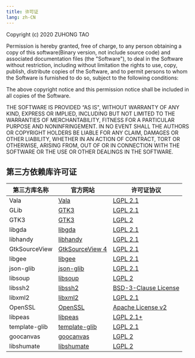 ```yaml
---
title: 许可证
lang: zh-CN
---
```


Copyright (c) 2020 ZUHONG TAO

Permission is hereby granted, free of charge, to any person obtaining a copy of
this software(Binary version, not include source code) and associated documentation files (the "Software"), 
to deal in the Software without restriction, including without limitation the rights to
use, copy, publish, distribute copies of the Software, and to permit persons to whom the Software is furnished to do
so, subject to the following conditions:

The above copyright notice and this permission notice shall be included in all
copies of the Software.

THE SOFTWARE IS PROVIDED “AS IS", WITHOUT WARRANTY OF ANY KIND, EXPRESS OR IMPLIED, INCLUDING BUT NOT LIMITED TO THE WARRANTIES OF MERCHANTABILITY, FITNESS FOR A PARTICULAR PURPOSE AND NONINFRINGEMENT. IN NO EVENT SHALL THE AUTHORS OR COPYRIGHT HOLDERS BE LIABLE FOR ANY CLAIM, DAMAGES OR OTHER LIABILITY, WHETHER IN AN ACTION OF CONTRACT, TORT OR OTHERWISE, ARISING FROM, OUT OF OR IN CONNECTION WITH THE SOFTWARE OR THE USE OR OTHER DEALINGS IN THE SOFTWARE.


## 第三方依赖库许可证
| 第三方库名称 | 官方网站           | 许可证协议  |
|-------------|-------------------|------------|
| Vala        | [Vala](https://gitlab.gnome.org/GNOME/vala) | [LGPL 2.1](https://gitlab.gnome.org/GNOME/vala/-/blob/master/COPYING) |
| GLib        | [GTK3](https://gitlab.gnome.org/GNOME/glib) | [LGPL 2.1](https://gitlab.gnome.org/GNOME/glib/-/blob/master/COPYING) |
| GTK3        | [GTK3](https://gitlab.gnome.org/GNOME/gtk) | [LGPL 2](https://gitlab.gnome.org/GNOME/gtk/-/blob/master/COPYING) |
| libgda      | [libgda](https://gitlab.gnome.org/GNOME/libgda) | [LGPL 2.1](https://gitlab.gnome.org/GNOME/libgda/-/blob/master/COPYING.LIB) |
| libhandy    | [libhandy](https://gitlab.gnome.org/GNOME/libhandy) | [LGPL 2.1](https://gitlab.gnome.org/GNOME/libhandy/-/blob/master/COPYING) |
| GtkSourceView | [GtkSourceView 4](https://gitlab.gnome.org/GNOME/gtksourceview) | [LGPL 2.1](https://gitlab.gnome.org/GNOME/gtksourceview/-/blob/master/COPYING) |
| libgee      | [libgee](https://gitlab.gnome.org/GNOME/libgee) | [LGPL 2.1](https://gitlab.gnome.org/GNOME/libgee/-/blob/master/COPYING) |
| json-glib   | [json-glib](https://gitlab.gnome.org/GNOME/json-glib) | [LGPL 2.1](https://gitlab.gnome.org/GNOME/json-glib/-/blob/master/COPYING) |
| libsoup     | [libsoup](https://gitlab.gnome.org/GNOME/libsoup) | [LGPL 2](https://gitlab.gnome.org/GNOME/libsoup/-/blob/master/COPYING) |
| libssh2     | [libssh2](https://github.com/libssh2/libssh2) | [BSD-3-Clause License](https://github.com/libssh2/libssh2/blob/master/COPYING) |
| libxml2     | [libxml2](https://gitlab.gnome.org/GNOME/libxml2) | [LGPL 2.1](https://gitlab.gnome.org/GNOME/libxml2/-/blob/master/Copyright) |
| OpenSSL     | [OpenSSL](https://www.openssl.org/) | [Apache License v2](https://www.openssl.org/source/license.html) |
| libpeas     | [libpeas](https://gitlab.gnome.org/GNOME/libpeas) | [LGPL 2.1+](https://gitlab.gnome.org/GNOME/libpeas/-/blob/master/COPYING) |
| template-glib | [template-glib](https://gitlab.gnome.org/GNOME/json-glib) | [LGPL 2.1](https://gitlab.gnome.org/GNOME/template-glib/-/blob/master/COPYING) |
| goocanvas | [goocanvas](https://gitlab.gnome.org/GNOME/goocanvas) | [LGPL 2](https://gitlab.gnome.org/GNOME/goocanvas/-/blob/master/COPYING) |
| libshumate | [libshumate](https://gitlab.gnome.org/GNOME/libshumate) | [LGPL 2](https://gitlab.gnome.org/GNOME/libshumate/-/blob/master/COPYING) |